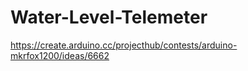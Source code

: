 # Water-Level-Telemeter
https://create.arduino.cc/projecthub/contests/arduino-mkrfox1200/ideas/6662
